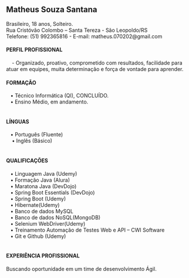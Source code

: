 <h2><b>Matheus Souza Santana </b></h2>
Brasileiro, 18 anos, Solteiro.<br>
Rua Cristóvão Colombo – Santa Tereza - São Leopoldo/RS <br>  
Telefone: (51) 992365816 - E-mail: matheus.070202@gmail.com <br>
<h4><b>PERFIL PROFISSIONAL</b></h4>
&nbsp;&nbsp;&nbsp;      -  Organizado, proativo, comprometido com resultados, facilidade para atuar em equipes, muita determinação e força de vontade para aprender.
<br>
<h4><b>FORMAÇÃO</b></h4>
&nbsp;&nbsp;&nbsp;• Técnico Informática (QI), CONCLUÍDO.<br>
&nbsp;&nbsp;&nbsp;• Ensino Médio, em andamento.<br><br>
<h4><b>LÍNGUAS</b></h4>
&nbsp;&nbsp;&nbsp;• Português (Fluente)<br>
&nbsp;&nbsp;&nbsp; • Inglês (Básico)<br><br>
<h4><b>QUALIFICAÇÕES</b></h4>
&nbsp;&nbsp;&nbsp;• Linguagem Java (Udemy)<br>
&nbsp;&nbsp;&nbsp;• Formação Java (Alura)<br>
&nbsp;&nbsp;&nbsp;• Maratona Java (DevDojo)<br>
&nbsp;&nbsp;&nbsp;• Spring Boot Essentials (DevDojo)<br>
&nbsp;&nbsp;&nbsp;• Spring Boot (Udemy)<br>
&nbsp;&nbsp;&nbsp;• Hibernate(Udemy)<br>
&nbsp;&nbsp;&nbsp;• Banco de dados MySQL <br>
&nbsp;&nbsp;&nbsp;• Banco de dados NoSQL(MongoDB)<br>
&nbsp;&nbsp;&nbsp;• Selenium WebDriver(Udemy)<br>
&nbsp;&nbsp;&nbsp;• Treinamento Automação de Testes Web e API – CWI Software<br>
&nbsp;&nbsp;&nbsp;• Git e Github (Udemy)<br>
<br>
<h4><b>EXPERIÊNCIA PROFISSIONAL</b></h4>
Buscando oportunidade em um time de desenvolvimento Ágil.
